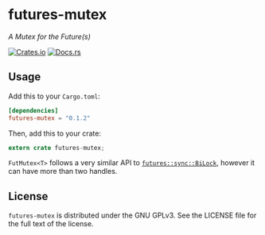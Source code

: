 # futures-mutex

*A Mutex for the Future(s)*

[![Crates.io](https://img.shields.io/crates/v/futures-mutex.svg)](https://crates.io/crates/futures-mutex)
[![Docs.rs](https://docs.rs/futures-mutex/badge.svg)](https://docs.rs/futures-mutex)

## Usage

Add this to your `Cargo.toml`:

```toml
[dependencies]
futures-mutex = "0.1.2"
```

Then, add this to your crate:

```rust
extern crate futures-mutex;
```

`FutMutex<T>` follows a very similar API to  [`futures::sync::BiLock`](https://docs.rs/futures/0.1.11/futures/sync/struct.BiLock.html), however it can have more than two handles.

## License

`futures-mutex` is distributed under the GNU GPLv3. See the LICENSE file for
the full text of the license.

